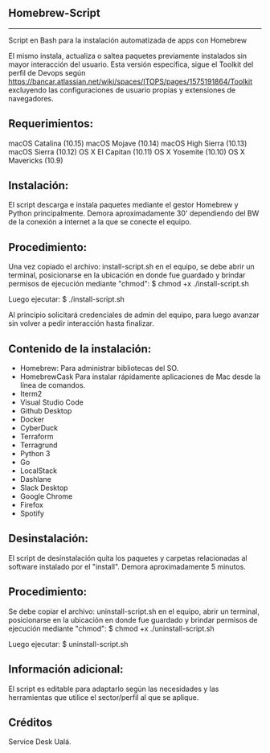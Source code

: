 Homebrew-Script
---------------
---------------

Script en Bash para la instalación automatizada de apps con Homebrew

El mismo instala, actualiza o saltea paquetes previamente instalados sin mayor interacción del usuario.
Esta versión específica, sigue el Toolkit del perfil de Devops según https://bancar.atlassian.net/wiki/spaces/ITOPS/pages/1575191864/Toolkit
excluyendo las configuraciones de usuario propias y extensiones de navegadores.

Requerimientos:
---------------

macOS Catalina (10.15)
macOS Mojave (10.14)
macOS High Sierra (10.13)
macOS Sierra (10.12)
OS X El Capitan (10.11)
OS X Yosemite (10.10)
OS X Mavericks (10.9)

Instalación:
------------

El script descarga e instala paquetes mediante el gestor Homebrew y Python principalmente. Demora aproximadamente 30' dependiendo del BW de la conexión a internet a la que se conecte el equipo.

Procedimiento:
--------------

Una vez copiado el archivo: install-script.sh en el equipo, se debe abrir un terminal, posicionarse en la ubicación en donde fue guardado y brindar permisos de ejecución mediante "chmod":
$ chmod +x ./install-script.sh

Luego ejecutar:
$ ./install-script.sh

Al principio solicitará credenciales de admin del equipo, para luego avanzar sin volver a pedir interacción hasta finalizar.

Contenido de la instalación:
----------------------------

* Homebrew: Para administrar bibliotecas del SO.
* HomebrewCask Para instalar rápidamente aplicaciones de Mac desde la línea de comandos.
* Iterm2
* Visual Studio Code
* Github Desktop
* Docker
* CyberDuck
* Terraform
* Terragrund
* Python 3
* Go
* LocalStack
* Dashlane
* Slack Desktop
* Google Chrome
* Firefox
* Spotify

Desinstalación:
---------------

El script de desinstalación quita los paquetes y carpetas relacionadas al software instalado por el "install". Demora aproximadamente 5 minutos.

Procedimiento:
--------------

Se debe copiar el archivo: uninstall-script.sh en el equipo, abrir un terminal, posicionarse en la ubicación en donde fue guardado y brindar permisos de ejecución mediante "chmod":
$ chmod +x ./uninstall-script.sh

Luego ejecutar:
$ uninstall-script.sh

Información adicional:
----------------------

El script es editable para adaptarlo según las necesidades y las herramientas que utilice el sector/perfil al que se aplique.

Créditos
--------

Service Desk Ualá.
